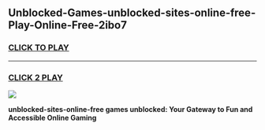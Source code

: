 
## Unblocked-Games-unblocked-sites-online-free-Play-Online-Free-2ibo7
<h3>
<a href="https://premium76.site?title=unblocked-sites-online-free&ref=26A">CLICK TO PLAY</a></h3>
<hr>

<h3>
<a href="https://premium76.site?title=unblocked-sites-online-free&ref=26A">CLICK 2 PLAY</a>
  
</h3>

<a href="https://premium76.site?title=unblocked-sites-online-free&ref=26A"><img src="https://clearcache.store/games.png"></a>


**unblocked-sites-online-free games unblocked: Your Gateway to Fun and Accessible Online Gaming**
